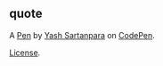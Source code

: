 quote
-----


A [Pen](https://codepen.io/yashsartanpara/pen/qXymBB) by [Yash Sartanpara](https://codepen.io/yashsartanpara) on [CodePen](https://codepen.io).

[License](https://codepen.io/yashsartanpara/pen/qXymBB/license).